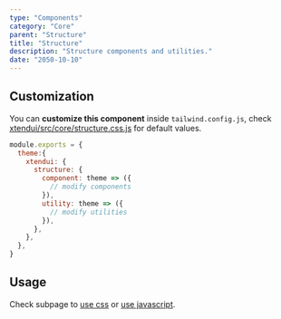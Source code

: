 ```yaml
---
type: "Components"
category: "Core"
parent: "Structure"
title: "Structure"
description: "Structure components and utilities."
date: "2050-10-10"
---
```


## Customization

You can **customize this component** inside `tailwind.config.js`, check [xtendui/src/core/structure.css.js](https://github.com/minimit/xtendui/blob/master/src/core/structure.css.js) for default values.

```jsx
module.exports = {
  theme:{
    xtendui: {
      structure: {
        component: theme => ({
          // modify components
        }),
        utility: theme => ({
          // modify utilities
        }),
      },
    },
  },
}
```

## Usage

Check subpage to [use css](/components/core/structure/css) or [use javascript](/components/core/structure/javascript).
